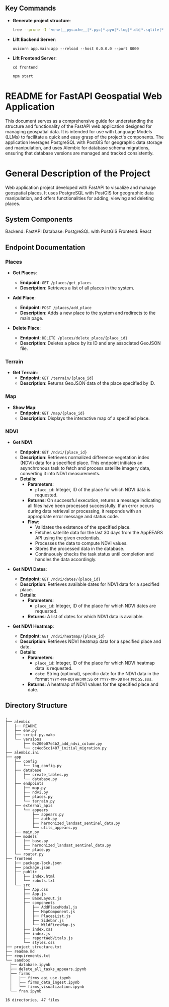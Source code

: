 ## Key Commands
- **Generate project structure**:
  ```bash
  tree --prune -I 'venv|__pycache__|*.pyc|*.pyo|*.log|*.db|*.sqlite|*.egg-info|__init__.py|node_modules|build|*.js.map|*.css.map' > project_structure.txt
  ```
- **Lift Backend Server**:
  ```
  uvicorn app.main:app --reload --host 0.0.0.0 --port 8000
  ```
- **Lift Frontend Server**:
  ```
  cd frontend
  ```
  ```
  npm start
  ```

# README for FastAPI Geospatial Web Application

This document serves as a comprehensive guide for understanding the structure and functionality of the FastAPI web application designed for managing geospatial data. It is intended for use with Language Models (LLMs) to facilitate a quick and easy grasp of the project's components. The application leverages PostgreSQL with PostGIS for geographic data storage and manipulation, and uses Alembic for database schema migrations, ensuring that database versions are managed and tracked consistently.

# General Description of the Project
Web application project developed with FastAPI to visualize and manage geospatial places. It uses PostgreSQL with PostGIS for geographic data manipulation, and offers functionalities for adding, viewing and deleting places.

## System Components
Backend: FastAPI
Database: PostgreSQL with PostGIS
Frontend: React

## Endpoint Documentation

### Places
- **Get Places**:
  - **Endpoint**: `GET /places/get_places`
  - **Description**: Retrieves a list of all places in the system.

- **Add Place**:
  - **Endpoint**: `POST /places/add_place`
  - **Description**: Adds a new place to the system and redirects to the main page.

- **Delete Place**:
  - **Endpoint**: `DELETE /places/delete_place/{place_id}`
  - **Description**: Deletes a place by its ID and any associated GeoJSON file.

### Terrain
- **Get Terrain**:
  - **Endpoint**: `GET /terrain/{place_id}`
  - **Description**: Returns GeoJSON data of the place specified by ID.

### Map
- **Show Map**:
  - **Endpoint**: `GET /map/{place_id}`
  - **Description**: Displays the interactive map of a specified place.

### NDVI
- **Get NDVI**:
  - **Endpoint**: `GET /ndvi/{place_id}`
  - **Description**: Retrieves normalized difference vegetation index (NDVI) data for a specified place. This endpoint initiates an asynchronous task to fetch and process satellite imagery data, converting it into NDVI measurements.
  - **Details**:
    - **Parameters**:
      - `place_id`: Integer, ID of the place for which NDVI data is requested.
    - **Returns**: On successful execution, returns a message indicating all files have been processed successfully. If an error occurs during data retrieval or processing, it responds with an appropriate error message and status code.
    - **Flow**:
      - Validates the existence of the specified place.
      - Fetches satellite data for the last 30 days from the AppEEARS API using the given credentials.
      - Processes the data to compute NDVI values.
      - Stores the processed data in the database.
      - Continuously checks the task status until completion and handles the data accordingly.

- **Get NDVI Dates**:
  - **Endpoint**: `GET /ndvi/dates/{place_id}`
  - **Description**: Retrieves available dates for NDVI data for a specified place.
  - **Details**:
    - **Parameters**:
      - `place_id`: Integer, ID of the place for which NDVI dates are requested.
    - **Returns**: A list of dates for which NDVI data is available.

- **Get NDVI Heatmap**:
  - **Endpoint**: `GET /ndvi/heatmap/{place_id}`
  - **Description**: Retrieves NDVI heatmap data for a specified place and date.
  - **Details**:
    - **Parameters**:
      - `place_id`: Integer, ID of the place for which NDVI heatmap data is requested.
      - `date`: String (optional), specific date for the NDVI data in the format `YYYY-MM-DDTHH:MM:SS` or `YYYY-MM-DDTHH:MM:SS.sss`.
    - **Returns**: A heatmap of NDVI values for the specified place and date.


## Directory Structure
  ```
.
├── alembic
│   ├── README
│   ├── env.py
│   ├── script.py.mako
│   └── versions
│       ├── 0c200b07e4b2_add_ndvi_column.py
│       └── cc4ed6cc1407_initial_migration.py
├── alembic.ini
├── app
│   ├── config
│   │   └── log_config.py
│   ├── database
│   │   ├── create_tables.py
│   │   └── database.py
│   ├── endpoints
│   │   ├── map.py
│   │   ├── ndvi.py
│   │   ├── places.py
│   │   └── terrain.py
│   ├── external_apis
│   │   └── appears
│   │       ├── appears.py
│   │       ├── auth.py
│   │       ├── harmonized_landsat_sentinel_data.py
│   │       └── utils_appears.py
│   ├── main.py
│   ├── models
│   │   ├── base.py
│   │   ├── harmonized_landsat_sentinel_data.py
│   │   └── place.py
│   └── router.py
├── frontend
│   ├── package-lock.json
│   ├── package.json
│   ├── public
│   │   ├── index.html
│   │   └── robots.txt
│   └── src
│       ├── App.css
│       ├── App.js
│       ├── BaseLayout.js
│       ├── components
│       │   ├── AddPlaceModal.js
│       │   ├── MapComponent.js
│       │   ├── PlacesList.js
│       │   ├── Sidebar.js
│       │   └── WildFiresMap.js
│       ├── index.css
│       ├── index.js
│       ├── reportWebVitals.js
│       └── styles.css
├── project_structure.txt
├── readme.md
├── requirements.txt
└── sandbox
    ├── database.ipynb
    ├── delete_all_tasks_appears.ipynb
    ├── firms
    │   ├── firms_api_use.ipynb
    │   ├── firms_data_ingest.ipynb
    │   └── firms_visualization.ipynb
    └── fran.ipynb

16 directories, 47 files
  ```